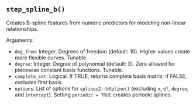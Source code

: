## `step_spline_b()`

Creates B-spline features from numeric predictors for modeling non-linear relationships.

Arguments:
* `deg_free`: Integer. Degrees of freedom (default: 10). Higher values create more flexible curves. Tunable.
* `degree`: Integer. Degree of polynomial (default: 3). Zero allowed for piecewise constant basis functions. Tunable.
* `complete_set`: Logical. If TRUE, returns complete basis matrix; if FALSE, excludes first basis.
* `options`: List of options for `splines2::bSpline()` (excluding `x`, `df`, `degree`, and `intercept`). Setting `periodic = TRUE` creates periodic splines.

